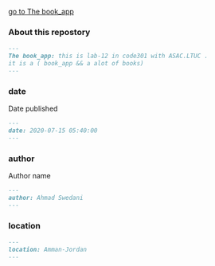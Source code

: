 [go to The book_app](index.html)
### About this repostory

```markdown
---
The book_app: this is lab-12 in code301 with ASAC.LTUC .
it is a ( book_app && a alot of books)
---
```

### date

Date published
```markdown
---
date: 2020-07-15 05:40:00
---
```

### author

Author name

```markdown
---
author: Ahmad Swedani
---
```
### location

```markdown
---
location: Amman-Jordan
---
```